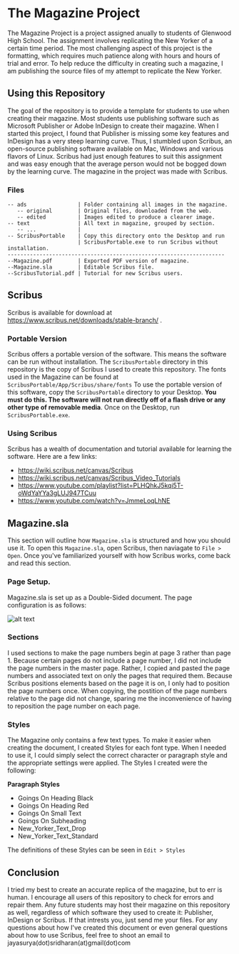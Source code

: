 # The Magazine Project
The Magazine Project is a project assigned anually to students of Glenwood High School. The assignment involves replicating the New Yorker of a certain time period. The most challenging aspect of this project is the formatting, which requires much patience along with hours and hours of trial and error. To help reduce the difficulty in creating such a magazine, I am publishing the source files of my attempt to replicate the New Yorker.

## Using this Repository
The goal of the repository is to provide a template for students to use when creating their magazine. Most students use publishing software such as Microsoft Publisher or Adobe InDesign to create their magazine. When I started this project, I found that Publisher is missing some key features and InDesign has a very steep learning curve. Thus, I stumbled upon Scribus, an open-source publishing software available on Mac, Windows and various flavors of Linux. Scribus had just enough features to suit this assignment and was easy enough that the average person would not be bogged down by the learning curve. The magazine in the project was made with Scribus.

### Files
```
-- ads                | Folder containing all images in the magazine. 
   -- original        | Original files, downloaded from the web.
   -- edited          | Images edited to produce a clearer image. 
-- text               | All text in magazine, grouped by section.
   -- ...             |
-- ScribusPortable    | Copy this directory onto the Desktop and run
                      | ScribusPortable.exe to run Scribus without installation. 
--------------------------------------------------------------------
--Magazine.pdf        | Exported PDF version of magazine. 
--Magazine.sla        | Editable Scribus file. 
--ScribusTutorial.pdf | Tutorial for new Scribus users.

```

## Scribus
Scribus is available for download at https://www.scribus.net/downloads/stable-branch/ . 
### Portable Version
Scribus offers a portable version of the software. This means the software can be run without installation. The `ScribusPortable` directory in this repository is the copy of Scribus I used to create this repository. The fonts used in the Magazine can be found at `ScribusPortable/App/Scribus/share/fonts`
To use the portable version of this software, copy the `ScribusPortable` directory to your Desktop. **You must do this. The software will not run directly off of a flash drive or any other type of removable media**. Once on the Desktop, run `ScribusPortable.exe`.

### Using Scribus
Scribus has a wealth of documentation and tutorial available for learning the software. Here are a few links:

 - https://wiki.scribus.net/canvas/Scribus
 - https://wiki.scribus.net/canvas/Scribus_Video_Tutorials
 - https://www.youtube.com/playlist?list=PLHQhkJ5kqi5T-oWdYaYYa3gLUJ947TCuu
 - https://www.youtube.com/watch?v=JmmeLoqLhNE

## Magazine.sla
This section will outline how `Magazine.sla` is structured and how you should use it. To open this `Magazine.sla`, open Scribus, then naviagate to `File > Open`. Once you've familiarized yourself with how Scribus works, come back and read this section.
### Page Setup.
Magazine.sla is set up as a Double-Sided document. The page configuration is as follows:

![alt text](https://raw.githubusercontent.com/jayasurya-sridharan/MagazineProject/master/readme_files/setup.PNG)


### Sections
 
I used sections to make the page numbers begin at page 3 rather than page 1. Because certain pages do not include a page number, I did not include the page numbers in the master page. Rather, I copied and pasted the page numbers and associated text on only the pages that required them. Because Scribus positions elements based on the page it is on, I only had to position the page numbers once. When copying, the postition of the page numbers relative to the page did not change, sparing me the inconvenience of having to reposition the page number on each page.

### Styles

The Magazine only contains a few text types. To make it easier when creating the document, I created Styles for each font type. When I needed to use it, I could simply select the correct character or paragraph style and the appropriate settings were applied. The Styles I created were the following:

**Paragraph Styles**
- Goings On Heading Black
- Goings On Heading Red
- Goings On Small Text
- Goings On Subheading
- New_Yorker_Text_Drop
- New_Yorker_Text_Standard

The definitions of these Styles can be seen in `Edit > Styles`

## Conclusion
I tried my best to create an accurate replica of the magazine, but to err is human. I encourage all users of this repository to check for errors and repair them. Any future students may host their magazine on this repository as well, regardless of which software they used to create it: Publisher, InDesign or Scribus. If that intrests you, just send me your files. For any questions about how I've created this document or even general questions about how to use Scribus, feel free to shoot an email to jayasurya(dot)sridharan(at)gmail(dot)com